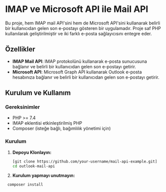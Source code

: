 # IMAP ve Microsoft API ile Mail API

Bu proje, hem IMAP mail API'sini hem de Microsoft API'sini kullanarak belirli bir kullanıcıdan gelen son e-postayı gösteren bir uygulamadır. Proje saf PHP kullanılarak geliştirilmiştir ve iki farklı e-posta sağlayıcısını entegre eder.

## Özellikler

- **IMAP Mail API**: IMAP protokolünü kullanarak e-posta sunucusuna bağlanır ve belirli bir kullanıcıdan gelen son e-postayı getirir.
- **Microsoft API**: Microsoft Graph API kullanarak Outlook e-posta hesabınıza bağlanır ve belirli bir kullanıcıdan gelen son e-postayı getirir.

## Kurulum ve Kullanım

### Gereksinimler

- PHP >= 7.4
- IMAP eklentisi etkinleştirilmiş PHP
- Composer (isteğe bağlı, bağımlılık yönetimi için)

### Kurulum

1. **Depoyu Klonlayın:**

   ```bash
   [git clone https://github.com/your-username/mail-api-example.git]
   cd outlook-mail-api
2. **Kurulum yapmayı unutmayın:**
  ```bash
   composer install
